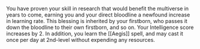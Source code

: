 You have proven your skill in research that would benefit the multiverse in years to come, earning you and your direct bloodline a newfound increase in learning rate. This blessing is inherited by your firstborn, who passes it down the bloodline to their own firstborn, and so on. Your Intelligence score increases by 2. In addition, you learn the [[Aegis]] spell, and may cast it once per day at 2nd-level without expending any resources.
